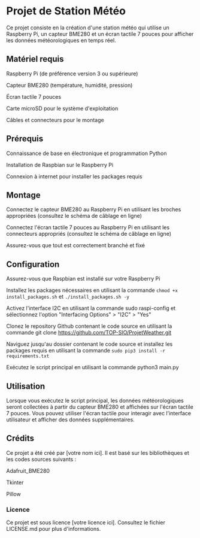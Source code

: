 # Projet de Station Météo
Ce projet consiste en la création d'une station météo qui utilise un Raspberry Pi, un capteur BME280 et un écran tactile 7 pouces pour afficher les données météorologiques en temps réel.

## Matériel requis

Raspberry Pi (de préférence version 3 ou supérieure)

Capteur BME280 (température, humidité, pression)

Écran tactile 7 pouces

Carte microSD pour le système d'exploitation

Câbles et connecteurs pour le montage

## Prérequis
Connaissance de base en électronique et programmation Python

Installation de Raspbian sur le Raspberry Pi

Connexion à internet pour installer les packages requis

## Montage
Connectez le capteur BME280 au Raspberry Pi en utilisant les broches appropriées (consultez le schéma de câblage en ligne)

Connectez l'écran tactile 7 pouces au Raspberry Pi en utilisant les connecteurs appropriés (consultez le schéma de câblage en ligne)

Assurez-vous que tout est correctement branché et fixé

## Configuration
Assurez-vous que Raspbian est installé sur votre Raspberry Pi

Installez les packages nécessaires en utilisant la commande `chmod +x install_packages.sh` et `./install_packages.sh -y`

Activez l'interface I2C en utilisant la commande sudo raspi-config et sélectionnez l'option "Interfacing Options" > "I2C" > "Yes"

Clonez le repository Github contenant le code source en utilisant la commande git clone https://github.com/TOP-SIO/ProjetWeather.git

Naviguez jusqu'au dossier contenant le code source et installez les packages requis en utilisant la commande `sudo pip3 install -r requirements.txt`

Exécutez le script principal en utilisant la commande python3 main.py

## Utilisation
Lorsque vous exécutez le script principal, les données météorologiques seront collectées à partir du capteur BME280 et affichées sur l'écran tactile 7 pouces. Vous pouvez utiliser l'écran tactile pour interagir avec l'interface utilisateur et afficher des données supplémentaires.

## Crédits
Ce projet a été créé par [votre nom ici]. Il est basé sur les bibliothèques et les codes sources suivants :

Adafruit_BME280

Tkinter

Pillow

### Licence
Ce projet est sous licence [votre licence ici]. Consultez le fichier LICENSE.md pour plus d'informations.
